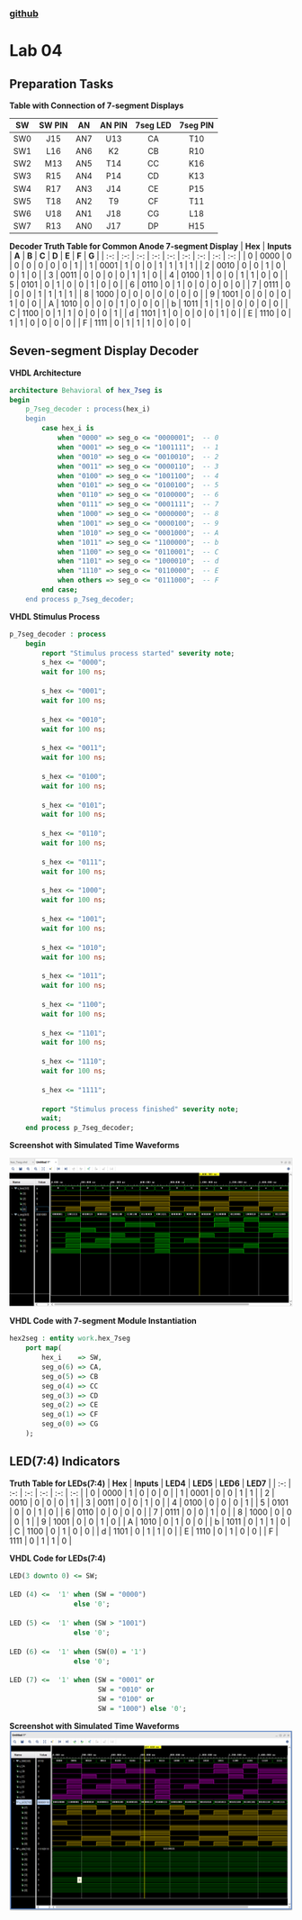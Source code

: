 ### [github](https://github.com/valzdyu/Digital-electronics-1/tree/main/Labs/04-segment)

# Lab 04

## Preparation Tasks


__Table with Connection of 7-segment Displays__

| **SW** | **SW PIN** | **AN** | **AN PIN** | **7seg LED** | **7seg PIN** |
| :-: | :-: | :-: | :-: | :-: | :-: |
| SW0 | J15 | AN7 | U13 | CA | T10 |
| SW1 | L16 | AN6 | K2 | CB | R10 |
| SW2 | M13 | AN5 | T14 | CC | K16 |
| SW3 | R15 | AN4 | P14 | CD | K13 |
| SW4 | R17 | AN3 | J14 | CE | P15 |
| SW5 | T18 | AN2 | T9 | CF | T11 |
| SW6 | U18 | AN1 | J18 | CG | L18 |
| SW7 | R13 | AN0 | J17 | DP | H15 |

__Decoder Truth Table for Common Anode 7-segment Display__
| **Hex** | **Inputs** | **A** | **B** | **C** | **D** | **E** | **F** | **G** |
| :-: | :-: | :-: | :-: | :-: | :-: | :-: | :-: | :-: |
| 0 | 0000 | 0 | 0 | 0 | 0 | 0 | 0 | 1 |
| 1 | 0001 | 1 | 0 | 0 | 1 | 1 | 1 | 1 |
| 2 | 0010 | 0 | 0 | 1 | 0 | 0 | 1 | 0 |
| 3 | 0011 | 0 | 0 | 0 | 0 | 1 | 1 | 0 |
| 4 | 0100 | 1 | 0 | 0 | 1 | 1 | 0 | 0 |
| 5 | 0101 | 0 | 1 | 0 | 0 | 1 | 0 | 0 |
| 6 | 0110 | 0 | 1 | 0 | 0 | 0 | 0 | 0 |
| 7 | 0111 | 0 | 0 | 0 | 1 | 1 | 1 | 1 |
| 8 | 1000 | 0 | 0 | 0 | 0 | 0 | 0 | 0 |
| 9 | 1001 | 0 | 0 | 0 | 0 | 1 | 0 | 0 |
| A | 1010 | 0 | 0 | 0 | 1 | 0 | 0 | 0 |
| b | 1011 | 1 | 1 | 0 | 0 | 0 | 0 | 0 |
| C | 1100 | 0 | 1 | 1 | 0 | 0 | 0 | 1 |
| d | 1101 | 1 | 0 | 0 | 0 | 0 | 1 | 0 |
| E | 1110 | 0 | 1 | 1 | 0 | 0 | 0 | 0 |
| F | 1111 | 0 | 1 | 1 | 1 | 0 | 0 | 0 |


## Seven-segment Display Decoder

__VHDL Architecture__
```VHDL
architecture Behavioral of hex_7seg is
begin
    p_7seg_decoder : process(hex_i)
    begin
        case hex_i is
            when "0000" => seg_o <= "0000001";  -- 0
            when "0001" => seg_o <= "1001111";  -- 1
            when "0010" => seg_o <= "0010010";  -- 2
            when "0011" => seg_o <= "0000110";  -- 3
            when "0100" => seg_o <= "1001100";  -- 4
            when "0101" => seg_o <= "0100100";  -- 5
            when "0110" => seg_o <= "0100000";  -- 6
            when "0111" => seg_o <= "0001111";  -- 7
            when "1000" => seg_o <= "0000000";  -- 8
            when "1001" => seg_o <= "0000100";  -- 9
            when "1010" => seg_o <= "0001000";  -- A
            when "1011" => seg_o <= "1100000";  -- b
            when "1100" => seg_o <= "0110001";  -- C
            when "1101" => seg_o <= "1000010";  -- d
            when "1110" => seg_o <= "0110000";  -- E
            when others => seg_o <= "0111000";  -- F
        end case;
    end process p_7seg_decoder;
```

__VHDL Stimulus Process__
```VHDL
p_7seg_decoder : process
    begin
        report "Stimulus process started" severity note;
        s_hex <= "0000"; 
        wait for 100 ns;
        
        s_hex <= "0001"; 
        wait for 100 ns;
        
        s_hex <= "0010"; 
        wait for 100 ns;
        
        s_hex <= "0011"; 
        wait for 100 ns;
        
        s_hex <= "0100"; 
        wait for 100 ns;
        
        s_hex <= "0101"; 
        wait for 100 ns;
        
        s_hex <= "0110"; 
        wait for 100 ns;
        
        s_hex <= "0111"; 
        wait for 100 ns;
        
        s_hex <= "1000"; 
        wait for 100 ns;
        
        s_hex <= "1001"; 
        wait for 100 ns;
        
        s_hex <= "1010"; 
        wait for 100 ns;
        
        s_hex <= "1011"; 
        wait for 100 ns;
        
        s_hex <= "1100"; 
        wait for 100 ns;
        
        s_hex <= "1101"; 
        wait for 100 ns;
        
        s_hex <= "1110"; 
        wait for 100 ns;
        
        s_hex <= "1111";

        report "Stimulus process finished" severity note; 
        wait;
    end process p_7seg_decoder;
```

__Screenshot with Simulated Time Waveforms__

![7seg_simulation](Images/7seg_simulation.png)

__VHDL Code with 7-segment Module Instantiation__
```VHDL
hex2seg : entity work.hex_7seg
    port map(
        hex_i    => SW, 
        seg_o(6) => CA,
        seg_o(5) => CB 
        seg_o(4) => CC 
        seg_o(3) => CD 
        seg_o(2) => CE 
        seg_o(1) => CF 
        seg_o(0) => CG
    );
```

## LED(7:4) Indicators

__Truth Table for LEDs(7:4)__
| **Hex** | **Inputs** | **LED4** | **LED5** | **LED6** | **LED7** |
| :-: | :-: | :-: | :-: | :-: | :-: |
| 0 | 0000 | 1 | 0 | 0 | 0 |
| 1 | 0001 | 0 | 0 | 1 | 1 |
| 2 | 0010 | 0 | 0 | 0 | 1 |
| 3 | 0011 | 0 | 0 | 1 | 0 |
| 4 | 0100 | 0 | 0 | 0 | 1 |
| 5 | 0101 | 0 | 0 | 1 | 0 |
| 6 | 0110 | 0 | 0 | 0 | 0 |
| 7 | 0111 | 0 | 0 | 1 | 0 |
| 8 | 1000 | 0 | 0 | 0 | 1 |
| 9 | 1001 | 0 | 0 | 1 | 0 |
| A | 1010 | 0 | 1 | 0 | 0 |
| b | 1011 | 0 | 1 | 1 | 0 |
| C | 1100 | 0 | 1 | 0 | 0 |
| d | 1101 | 0 | 1 | 1 | 0 |
| E | 1110 | 0 | 1 | 0 | 0 |
| F | 1111 | 0 | 1 | 1 | 0 |

__VHDL Code for LEDs(7:4)__
```VHDL
LED(3 downto 0) <= SW;

LED (4) <=  '1' when (SW = "0000") 
                else '0';

LED (5) <=  '1' when (SW > "1001") 
                else '0';

LED (6) <=  '1' when (SW(0) = '1') 
                else '0';

LED (7) <=  '1' when (SW = "0001" or 
                      SW = "0010" or 
                      SW = "0100" or 
                      SW = "1000") else '0';   
```
__Screenshot with Simulated Time Waveforms__
![top_simulation](Images/top_simulation.png)
